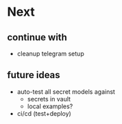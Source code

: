# Next

## continue with
- cleanup telegram setup

## future ideas
- auto-test all secret models against
    - secrets in vault
    - local examples?
- ci/cd (test+deploy)